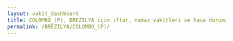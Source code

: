 ```yaml
---
layout: vakit_dashboard
title: COLOMBO_(P), BREZILYA için iftar, namaz vakitleri ve hava durumu - ilçe/eyalet seç
permalink: /BREZILYA/COLOMBO_(P)/
---
```


<script type="text/javascript">
  var GLOBAL_COUNTRY = 'BREZILYA';
  var GLOBAL_CITY = 'COLOMBO_(P)';
  var GLOBAL_STATE = '';
  var lat = 72;
  var lon = 21;
</script>
